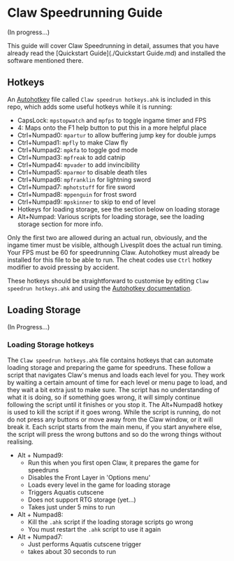 # Claw Speedrunning Guide

(In progress...)

This guide will cover Claw Speedrunning in detail, assumes that you have already read the [Quickstart Guide](./Quickstart Guide.md) and installed the software mentioned there. 

## Hotkeys

An [Autohotkey](https://www.autohotkey.com/docs/AutoHotkey.htm) file called `Claw speedrun hotkeys.ahk` is included in this repo, which adds some useful hotkeys while it is running:

 - CapsLock: `mpstopwatch` and `mpfps` to toggle ingame timer and FPS
 - 4: Maps onto the F1 help button to put this in a more helpful place
 - Ctrl+Numpad0: `mpartur` to allow buffering jump key for double jumps
 - Ctrl+Numpad1: `mpfly` to make Claw fly
 - Ctrl+Numpad2: `mpkfa` to toggle god mode
 - Ctrl+Numpad3: `mpfreak` to add catnip
 - Ctrl+Numpad4: `mpvader` to add invincibility
 - Ctrl+Numpad5: `mparmor` to disable death tiles
 - Ctrl+Numpad6: `mpfranklin` for lightning sword
 - Ctrl+Numpad7: `mphotstuff` for fire sword
 - Ctrl+Numpad8: `mppenguin` for frost sword
 - Ctrl+Numpad9: `mpskinner` to skip to end of level
 - Hotkeys for loading storage, see the section below on loading storage
 - Alt+Numpad: Various scripts for loading storage, see the loading storage section for more info.

Only the first two are allowed during an actual run, obviously, and the ingame timer must be visible, although Livesplit does the actual run timing. Your FPS must be 60 for speedrunning Claw. Autohotkey must already be installed for this file to be able to run. The cheat codes use `Ctrl` hotkey modifier to avoid pressing by accident.

These hotkeys should be straightforward to customise by editing `Claw speedrun hotkeys.ahk` and using the [Autohotkey documentation](https://www.autohotkey.com/docs/AutoHotkey.htm).

## Loading Storage

 (In Progress...)

### Loading Storage hotkeys

The `Claw speedrun hotkeys.ahk` file contains hotkeys that can automate loading storage and preparing the game for speedruns. These follow a script that navigates Claw's menus and loads each level for you. They work by waiting a certain amount of time for each level or menu page to load, and they wait a bit extra just to make sure. The script has no understanding of what it is doing, so if something goes wrong, it will simply continue following the script until it finishes or you stop it. The Alt+Numpad8 hotkey is used to kill the script if it goes wrong. While the script is running, do not do not press any buttons or move away from the Claw window, or it will break it. Each script starts from the main menu, if you start anywhere else, the script will press the wrong buttons and so do the wrong things without realising.

- Alt + Numpad9:
  - Run this when you first open Claw, it prepares the game for speedruns
  - Disables the Front Layer in 'Options menu'
  - Loads every level in the game for loading storage
  - Triggers Aquatis cutscene
  - Does not support RTG storage (yet...)
  - Takes just under 5 mins to run
- Alt + Numpad8:
  - Kill the `.ahk` script if the loading storage scripts go wrong
  - You must restart the `.ahk` script to use it again
- Alt + Numpad7:
  - Just performs Aquatis cutscene trigger
  - takes about 30 seconds to run